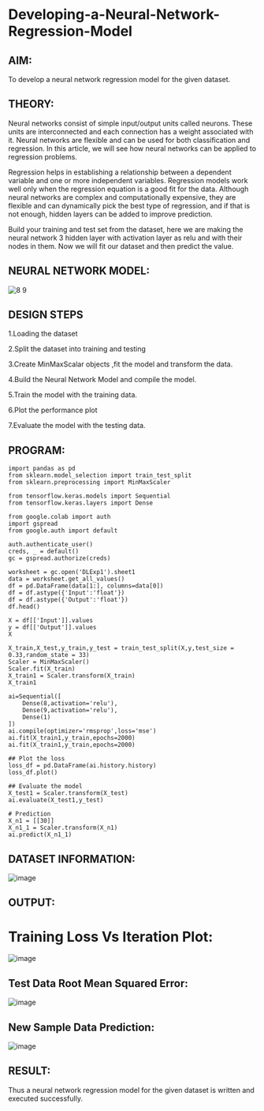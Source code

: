 # Developing-a-Neural-Network-Regression-Model
## AIM:
To develop a neural network regression model for the given dataset.

## THEORY:
Neural networks consist of simple input/output units called neurons. These units are interconnected and each connection has a weight associated with it. Neural networks are flexible and can be used for both classification and regression. In this article, we will see how neural networks can be applied to regression problems.

Regression helps in establishing a relationship between a dependent variable and one or more independent variables. Regression models work well only when the regression equation is a good fit for the data. Although neural networks are complex and computationally expensive, they are flexible and can dynamically pick the best type of regression, and if that is not enough, hidden layers can be added to improve prediction.

Build your training and test set from the dataset, here we are making the neural network 3 hidden layer with activation layer as relu and with their nodes in them. Now we will fit our dataset and then predict the value.

## NEURAL NETWORK MODEL:
![8 9](https://github.com/Lakshmipriya-P-AI/Developing-a-Neural-Network-Regression-Model/assets/93427923/e7e3722a-8100-41d5-affb-73c325feb727)

## DESIGN STEPS
1.Loading the dataset

2.Split the dataset into training and testing

3.Create MinMaxScalar objects ,fit the model and transform the data.

4.Build the Neural Network Model and compile the model.

5.Train the model with the training data.

6.Plot the performance plot

7.Evaluate the model with the testing data.


## PROGRAM:
```
import pandas as pd
from sklearn.model_selection import train_test_split
from sklearn.preprocessing import MinMaxScaler

from tensorflow.keras.models import Sequential
from tensorflow.keras.layers import Dense

from google.colab import auth
import gspread
from google.auth import default

auth.authenticate_user()
creds, _ = default()
gc = gspread.authorize(creds)

worksheet = gc.open('DLExp1').sheet1
data = worksheet.get_all_values()
df = pd.DataFrame(data[1:], columns=data[0])
df = df.astype({'Input':'float'})
df = df.astype({'Output':'float'})
df.head()

X = df[['Input']].values
y = df[['Output']].values
X

X_train,X_test,y_train,y_test = train_test_split(X,y,test_size = 0.33,random_state = 33)
Scaler = MinMaxScaler()
Scaler.fit(X_train)
X_train1 = Scaler.transform(X_train)
X_train1

ai=Sequential([
    Dense(8,activation='relu'),
    Dense(9,activation='relu'),
    Dense(1)
])
ai.compile(optimizer='rmsprop',loss='mse')
ai.fit(X_train1,y_train,epochs=2000)
ai.fit(X_train1,y_train,epochs=2000)

## Plot the loss
loss_df = pd.DataFrame(ai.history.history)
loss_df.plot()

## Evaluate the model
X_test1 = Scaler.transform(X_test)
ai.evaluate(X_test1,y_test)

# Prediction
X_n1 = [[30]]
X_n1_1 = Scaler.transform(X_n1)
ai.predict(X_n1_1)
```
## DATASET INFORMATION:
![image](https://github.com/Lakshmipriya-P-AI/Developing-a-Neural-Network-Regression-Model/assets/93427923/37cc5a88-86ee-4232-8c45-2aa5e6b71757)

## OUTPUT:
# Training Loss Vs Iteration Plot:
![image](https://github.com/Lakshmipriya-P-AI/Developing-a-Neural-Network-Regression-Model/assets/93427923/27e3312d-54d2-4f9a-b100-3efa10eb9a5b)
## Test Data Root Mean Squared Error:
![image](https://github.com/Lakshmipriya-P-AI/Developing-a-Neural-Network-Regression-Model/assets/93427923/5abcff6f-e9d4-450c-aadf-1951ea14f7d0)
## New Sample Data Prediction:
![image](https://github.com/Lakshmipriya-P-AI/Developing-a-Neural-Network-Regression-Model/assets/93427923/15c116bf-be11-4977-b17d-193e0404f836)
## RESULT:
Thus a neural network regression model for the given dataset is written and executed successfully.

